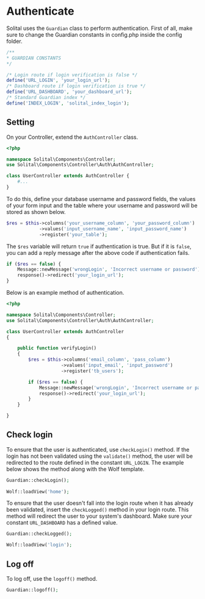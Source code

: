 # Authenticate

Solital uses the `Guardian` class to perform authentication. First of all, make sure to change the Guardian constants in config.php inside the config folder.

```php
/**
* GUARDIAN CONSTANTS
*/

/* Login route if login verification is false */
define('URL_LOGIN', 'your_login_url');
/* Dashboard route if login verification is true */
define('URL_DASHBOARD', 'your_dashboard_url');
/* Standard Guardian index */
define('INDEX_LOGIN', 'solital_index_login');
```

## Setting
On your Controller, extend the `AuthController` class.

```php
<?php

namespace Solital\Components\Controller;
use Solital\Components\Controller\Auth\AuthController;

class UserController extends AuthController {
    #...
}
```

To do this, define your database username and password fields, the values ​​of your form input and the table where your username and password will be stored as shown below.

```php
$res = $this->columns('your_username_column', 'your_password_column')
            ->values('input_username_name', 'input_password_name')
            ->register('your_table');
```

The `$res` variable will return `true` if authentication is true. But if it is `false`, you can add a reply message after the above code if authentication fails.

```php
if ($res == false) {
    Message::newMessage('wrongLogin', 'Incorrect username or password');
    response()->redirect('your_login_url');
}
```

Below is an example method of authentication.

```php
<?php

namespace Solital\Components\Controller;
use Solital\Components\Controller\Auth\AuthController;

class UserController extends AuthController 
{

    public function verifyLogin() 
    {
        $res = $this->columns('email_column', 'pass_column')
                    ->values('input_email', 'input_password')
                    ->register('tb_users');

        if ($res == false) {
            Message::newMessage('wrongLogin', 'Incorrect username or password');
            response()->redirect('your_login_url');
        }
    }

}
```

## Check login

To ensure that the user is authenticated, use `checkLogin()` method. If the login has not been validated using the `validate()` method, the user will be redirected to the route defined in the constant `URL_LOGIN`. The example below shows the method along with the Wolf template.

```php
Guardian::checkLogin();
            
Wolf::loadView('home');
```

To ensure that the user doesn't fall into the login route when it has already been validated, insert the `checkLogged()` method in your login route. This method will redirect the user to your system's dashboard. Make sure your constant `URL_DASHBOARD` has a defined value.

```php
Guardian::checkLogged();

Wolf::loadView('login');
```

## Log off
To log off, use the `logoff()` method.

```php
Guardian::logoff();
```